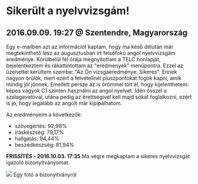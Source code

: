 # Sikerült a nyelvvizsgám!
## 2016.09.09. 19:27 @ Szentendre, Magyarország
Egy e-mailben azt az információt kaptam, hogy ma késő délután már megtekinthető lesz az augusztusban írt felsőfokú angol nyelvvizsgám eredménye. Körülbelül fél órája megnyitottam a TELC honlapját, bejelentkeztem és rákattintottam az "eredmények" menüpontra. Ezzel az üzenettel kerültem szembe: "Az Ön vizsgaeredménye: Sikeres". Ennek nagyon örülök, mert ezért a felvételinél pluszpontokat fogok kapni, amik mindig jól jönnek. Emellett persze az is örömmel tölt el, hogy kijelenthetem: képes vagyok C1 szinten használni az angol nyelvet. Idén ősszel a szalagavatóval, utána pedig az érettségivel kell majd sokat foglalkozni, ezért is jó, hogy legalább az angolt már kipipálhatom.

Az eredményeim a következők:
- szövegértés: 92,98%
- íráskészség: 79,17%
- hallgatás: 94,44%
- beszédkészség: 81,94%

**FRISSÍTÉS - 2016.10.03. 17:35**
Ma végre megkaptam a sikeres nyelvvizsgát igazoló bizonyítványomat.

[![](https://1.bp.blogspot.com/-G-RfqKpzi_Y/V_J8kxVNCTI/AAAAAAAA9xg/y0XnxDMX5zIUjRzUDYXyYb15-FwJyoY9gCKgB/s320/IMG_20161003_173951.jpg)](https://1.bp.blogspot.com/-G-RfqKpzi_Y/V_J8kxVNCTI/AAAAAAAA9xg/y0XnxDMX5zIUjRzUDYXyYb15-FwJyoY9gCKgB/s1600/IMG_20161003_173951.jpg)
Egy fotó a bizonyítványról
<!--stackedit_data:
eyJoaXN0b3J5IjpbMTgxMjIzMDc0OV19
-->